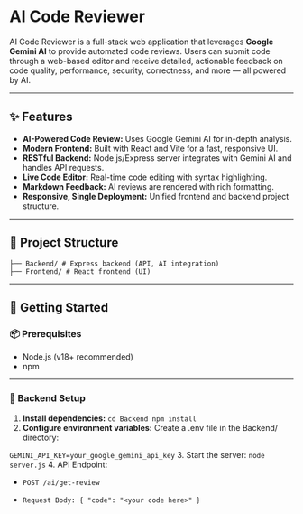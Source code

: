 # AI Code Reviewer

AI Code Reviewer is a full-stack web application that leverages **Google Gemini AI** to provide automated code reviews. Users can submit code through a web-based editor and receive detailed, actionable feedback on code quality, performance, security, correctness, and more — all powered by AI.

---

## ✨ Features

- **AI-Powered Code Review:** Uses Google Gemini AI for in-depth analysis.
- **Modern Frontend:** Built with React and Vite for a fast, responsive UI.
- **RESTful Backend:** Node.js/Express server integrates with Gemini AI and handles API requests.
- **Live Code Editor:** Real-time code editing with syntax highlighting.
- **Markdown Feedback:** AI reviews are rendered with rich formatting.
- **Responsive, Single Deployment:** Unified frontend and backend project structure.

---

## 📁 Project Structure

```
├── Backend/ # Express backend (API, AI integration)
├── Frontend/ # React frontend (UI)
```


---

## 🚀 Getting Started

### 📦 Prerequisites

- Node.js (v18+ recommended)
- npm

---

### 📌 Backend Setup

1. **Install dependencies:**
   `
   cd Backend
   npm install
  `
2. **Configure environment variables:**
Create a .env file in the Backend/ directory:

`
GEMINI_API_KEY=your_google_gemini_api_key
`
3. Start the server:
`
node server.js
`
4. API Endpoint:

- `POST /ai/get-review`

- `Request Body: { "code": "<your code here>" }`
